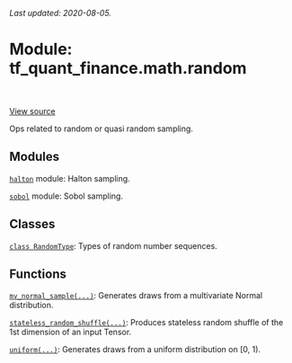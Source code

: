 <!--
This file is generated by a tool. Do not edit directly.
For open-source contributions the docs will be updated automatically.
-->

*Last updated: 2020-08-05.*

<div itemscope itemtype="http://developers.google.com/ReferenceObject">
<meta itemprop="name" content="tf_quant_finance.math.random" />
<meta itemprop="path" content="Stable" />
</div>

# Module: tf_quant_finance.math.random

<!-- Insert buttons and diff -->

<table class="tfo-notebook-buttons tfo-api" align="left">
</table>

<a target="_blank" href="https://github.com/google/tf-quant-finance/blob/master/tf_quant_finance/math/random_ops/__init__.py">View source</a>



Ops related to random or quasi random sampling.



## Modules

[`halton`](../../tf_quant_finance/math/random/halton.md) module: Halton sampling.

[`sobol`](../../tf_quant_finance/math/random/sobol.md) module: Sobol sampling.

## Classes

[`class RandomType`](../../tf_quant_finance/math/random/RandomType.md): Types of random number sequences.

## Functions

[`mv_normal_sample(...)`](../../tf_quant_finance/math/random/mv_normal_sample.md): Generates draws from a multivariate Normal distribution.

[`stateless_random_shuffle(...)`](../../tf_quant_finance/math/random/stateless_random_shuffle.md): Produces stateless random shuffle of the 1st dimension of an input Tensor.

[`uniform(...)`](../../tf_quant_finance/math/random/uniform.md): Generates draws from a uniform distribution on [0, 1).

